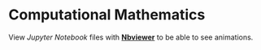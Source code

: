 # Computational Mathematics
View _Jupyter Notebook_ files with [__Nbviewer__](https://nbviewer.jupyter.org/github/alartum/parprog/tree/master/) to be able to see animations.
